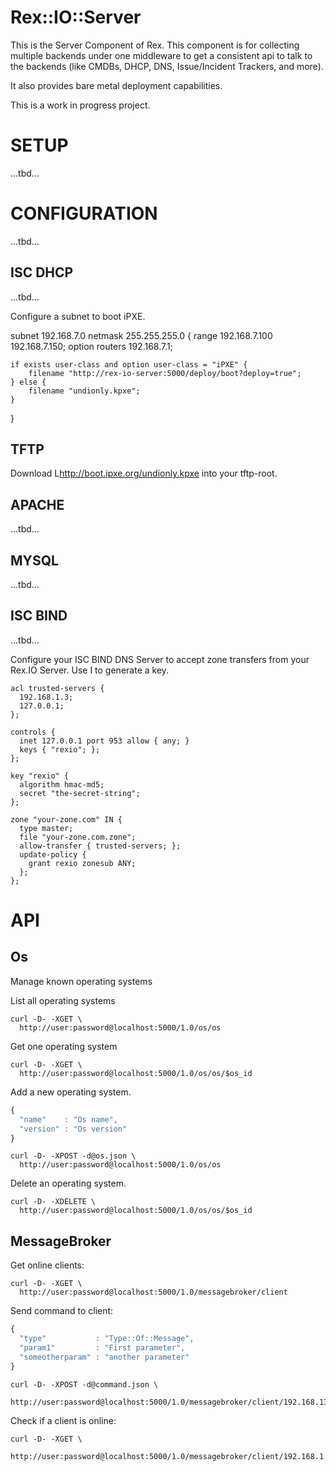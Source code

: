 # Rex::IO::Server

This is the Server Component of Rex. This component is for collecting multiple backends under one middleware to get a consistent api to talk to the backends (like CMDBs, DHCP, DNS, Issue/Incident Trackers, and more).

It also provides bare metal deployment capabilities.

This is a work in progress project.


# SETUP

...tbd...

# CONFIGURATION


...tbd...

## ISC DHCP

...tbd...

Configure a subnet to boot iPXE.

 subnet 192.168.7.0 netmask 255.255.255.0 {
	range 192.168.7.100 192.168.7.150;
	option routers 192.168.7.1;

	if exists user-class and option user-class = "iPXE" {
		filename "http://rex-io-server:5000/deploy/boot?deploy=true";
	} else {
		filename "undionly.kpxe";
	}
 }

## TFTP

Download L<http://boot.ipxe.org/undionly.kpxe> into your tftp-root.

## APACHE

...tbd...

## MYSQL

...tbd...

## ISC BIND

...tbd...

Configure your ISC BIND DNS Server to accept zone transfers from your Rex.IO Server. Use I<ddns-confgen> to generate a key.

```
acl trusted-servers {
  192.168.1.3;
  127.0.0.1;
};

controls {
  inet 127.0.0.1 port 953 allow { any; }
  keys { "rexio"; };
};

key "rexio" {
  algorithm hmac-md5;
  secret "the-secret-string";
};

zone "your-zone.com" IN {
  type master;
  file "your-zone.com.zone";
  allow-transfer { trusted-servers; };
  update-policy {
    grant rexio zonesub ANY;
  };
};
```

# API

## Os

Manage known operating systems

List all operating systems

```
curl -D- -XGET \
  http://user:password@localhost:5000/1.0/os/os
```

Get one operating system

```
curl -D- -XGET \
  http://user:password@localhost:5000/1.0/os/os/$os_id
```

Add a new operating system.

```javascript
{
  "name"    : "Os name",
  "version" : "Os version"
}
```

```
curl -D- -XPOST -d@os.json \
  http://user:password@localhost:5000/1.0/os/os
```

Delete an operating system.

```
curl -D- -XDELETE \
  http://user:password@localhost:5000/1.0/os/os/$os_id
```

## MessageBroker

Get online clients:

```
curl -D- -XGET \
  http://user:password@localhost:5000/1.0/messagebroker/client
```

Send command to client:

```javascript
{
  "type"           : "Type::Of::Message",
  "param1"         : "First parameter",
  "someotherparam" : "another parameter"
}
```

```
curl -D- -XPOST -d@command.json \
  http://user:password@localhost:5000/1.0/messagebroker/client/192.168.13.213
```

Check if a client is online:

```
curl -D- -XGET \
  http://user:password@localhost:5000/1.0/messagebroker/client/192.168.1.5/online
```
